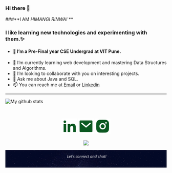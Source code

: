 
### Hi there 👋 
###**I AM _HIMANGI RINWA!_ **


### I like learning new technologies and experimenting with them.✨
- #### 🔭 I’m a Pre-Final year CSE Undergrad at VIT Pune.
- 🌱 I’m currently learning web development and mastering Data Structures and Algorithms.
- 👯 I’m looking to collaborate with you on interesting projects.
- 💬 Ask me about Java and SQL.
- 📫 You can reach me at [Email](https://mailto:hemangirinwa@gmail.com) or  [Linkedin](https://www.linkedin.com/in/himangi-rinwa-ba356a200/) 

<hr>

 ![My github stats](https://github-readme-stats.vercel.app/api?username=himangirinwa&show_icons=true&theme=nord)
 
 <br>

 <p align="center">
    <a href="https://www.linkedin.com/in/himangi-rinwa-ba356a200/" target="_blank" alt="Linkedin"><img src="https://github.com/himangirinwa/himangirinwa/blob/main/images/linkedin-fill.svg"></a>
    <a href="mailto:hemangirinwa@gmail.com" target="_blank" alt="Linkedin"><img src="https://github.com/himangirinwa/himangirinwa/blob/main/images/mail-fill.svg"></a>
    <a href="https://instagram.com/hemangi._rinwa" target="_blank" alt="Contact me"><img src="https://github.com/himangirinwa/himangirinwa/blob/main/images/instagram-fill.svg"></a>   
    

  <p align="center">
    <a href="https://visitor-badge.glitch.me/">
      <img align="center" src="https://page-views.glitch.me/badge?page_id=himangirinwa/himangirinwa">
    </a>
  </p>
  
<img align="center" src="https://github.com/himangirinwa/himangirinwa/blob/main/images/bottom.png" alt="bg_image">
